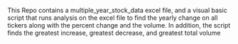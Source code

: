 This Repo contains a multiple_year_stock_data excel file, and a visual basic script that runs analysis on the excel file to find the yearly change on all tickers along with the percent change and the volume. 
In addition, the script finds the greatest increase, greatest decrease, and greatest total volume
